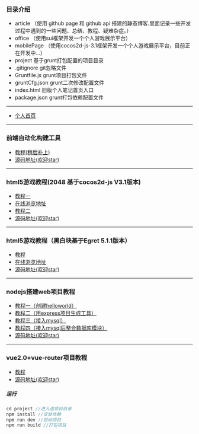 ### 目录介绍
- article （使用 github page 和 github api 搭建的静态博客.里面记录一些开发过程中遇到的一些问题、总结、教程、疑难杂症。）
- office （使用sui框架开发一个个人游戏展示平台）
- mobilePage （使用cocos2d-js-3.1框架开发一个个人游戏展示平台，目前正在开发中...）
- project 基于grunt打包配置的项目目录
- .gitignore git忽略文件
- Gruntfile.js grunt项目打包文件
- gruntCfg.json grunt二次修改配置文件
- index.html 旧版个人笔记首页入口
- package.json grunt打包依赖配置文件
----------------------------------------------------------------------------------------------------------
- [个人首页](https://zhongxuanrui.github.io/)
----------------------------------------------------------------------------------------------------------
### 前端自动化构建工具
- [教程(稍后补上)]()
- [源码地址(欢迎star)](https://github.com/zhongDZ/openSource/tree/master/gruntTest)
----------------------------------------------------------------------------------------------------------
### html5游戏教程(2048 基于cocos2d-js V3.1版本)
  - [教程一](https://zhongxuanrui.github.io/2017/02/05/cocos2d-js-2048%E6%B8%B8%E6%88%8F%E5%BC%80%E5%8F%91%E6%95%99%E7%A8%8B%E4%B8%80/)
  - [在线浏览地址](https://zhongdz.github.io/openSource/game_2048/startup.html)
  - [教程二](https://zhongxuanrui.github.io/2017/02/06/cocos2d-js-2048%E6%B8%B8%E6%88%8F%E5%BC%80%E5%8F%91%E6%95%99%E7%A8%8B%E4%BA%8C/)
  - [源码地址(欢迎star)](https://github.com/zhongDZ/openSource/tree/master/game_2048)
----------------------------------------------------------------------------------------------------------
### html5游戏教程（黑白块基于Egret 5.1.1版本）
- [教程](https://zhongxuanrui.github.io/2018/01/24/%E3%80%8AEgret%E7%B3%BB%E5%88%97%E6%95%99%E7%A8%8B%E9%BB%91%E7%99%BD%E5%9D%97%E5%BC%80%E5%8F%91%E3%80%8B/)
- [在线浏览地址](https://zhongdz.github.io/openSource/black_white_block/index.html)
- [源码地址(欢迎star)](https://github.com/zhongDZ/openSource/tree/master/black_white_block)
----------------------------------------------------------------------------------------------------------
### nodejs搭建web项目教程
 - [教程一（创建helloworld）](https://zhongxuanrui.github.io/2017/06/20/nodejs-%E6%95%99%E7%A8%8B%E4%B8%80/)
 - [教程二（用express项目生成工具）](https://zhongxuanrui.github.io/2017/06/20/nodejs-%E6%95%99%E7%A8%8B%E4%BA%8C/)
 - [教程三（接入mysql）](https://zhongxuanrui.github.io/2017/06/20/nodejs-%E6%95%99%E7%A8%8B%E4%B8%89%EF%BC%88%E6%8E%A5%E5%85%A5sql%EF%BC%89/)
 - [教程四（接入mysql后整合数据库模块）](https://zhongxuanrui.github.io/2017/06/21/nodejs%E5%9B%9B-%E6%8E%A5%E5%85%A5sql%E6%95%B4%E5%90%88%E6%A8%A1%E5%9D%97/)
 - [源码地址(欢迎star)](https://github.com/zhongDZ/openSource/tree/master/project_nodejs_demo)
----------------------------------------------------------------------------------------------------------
### vue2.0+vue-router项目教程
- [教程](https://zhongxuanrui.github.io/2017/06/22/vue%E5%85%A5%E9%97%A8%E6%95%99%E7%A8%8B%E4%B8%80%EF%BC%88%E5%9F%BA%E4%BA%8Evue2-0-vue-router%EF%BC%89/)
- [源码地址(欢迎star)](https://github.com/zhongDZ/openSource/tree/master/vue2.0_vue-router_demo)
##### 运行
```js
cd project //进入道项目目录
npm install //安装依赖
npm run dev //启动项目
npm run build //打包项目
```
